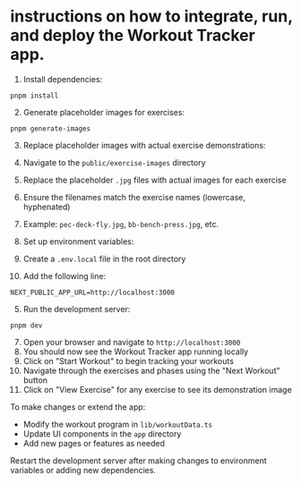 # instructions on how to integrate, run, and deploy the Workout Tracker app.


1. Install dependencies:

```plaintext
pnpm install
```


2. Generate placeholder images for exercises:

```plaintext
pnpm generate-images
```


3. Replace placeholder images with actual exercise demonstrations:

1. Navigate to the `public/exercise-images` directory
2. Replace the placeholder `.jpg` files with actual images for each exercise
3. Ensure the filenames match the exercise names (lowercase, hyphenated)
4. Example: `pec-deck-fly.jpg`, `bb-bench-press.jpg`, etc.



4. Set up environment variables:

1. Create a `.env.local` file in the root directory
2. Add the following line:

```plaintext
NEXT_PUBLIC_APP_URL=http://localhost:3000
```





5. Run the development server:

```plaintext
pnpm dev
```


7. Open your browser and navigate to `http://localhost:3000`
8. You should now see the Workout Tracker app running locally
9. Click on "Start Workout" to begin tracking your workouts
10. Navigate through the exercises and phases using the "Next Workout" button
11. Click on "View Exercise" for any exercise to see its demonstration image


To make changes or extend the app:

- Modify the workout program in `lib/workoutData.ts`
- Update UI components in the `app` directory
- Add new pages or features as needed


Restart the development server after making changes to environment variables or adding new dependencies.
